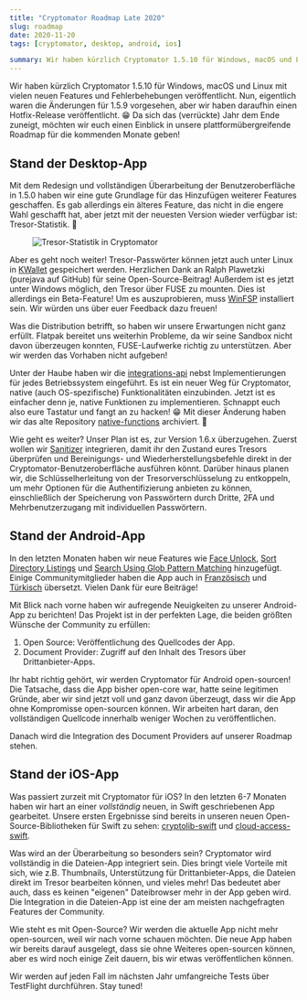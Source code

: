 ```yaml
---
title: "Cryptomator Roadmap Late 2020"
slug: roadmap
date: 2020-11-20
tags: [cryptomator, desktop, android, ios]

summary: Wir haben kürzlich Cryptomator 1.5.10 für Windows, macOS und Linux mit vielen neuen Features und Fehlerbehebungen veröffentlicht. Nun, eigentlich waren die Änderungen für 1.5.9 vorgesehen, aber wir haben daraufhin einen Hotfix-Release veröffentlicht. Da sich das (verrückte) Jahr dem Ende zuneigt, möchten wir euch einen Einblick in unsere plattformübergreifende Roadmap für die kommenden Monate geben!
---
```

Wir haben kürzlich Cryptomator 1.5.10 für Windows, macOS und Linux mit vielen neuen Features und Fehlerbehebungen veröffentlicht. Nun, eigentlich waren die Änderungen für 1.5.9 vorgesehen, aber wir haben daraufhin einen Hotfix-Release veröffentlicht. :grin: Da sich das (verrückte) Jahr dem Ende zuneigt, möchten wir euch einen Einblick in unsere plattformübergreifende Roadmap für die kommenden Monate geben!

## Stand der Desktop-App
Mit dem Redesign und vollständigen Überarbeitung der Benutzeroberfläche in 1.5.0 haben wir eine gute Grundlage für das Hinzufügen weiterer Features geschaffen. Es gab allerdings ein älteres Feature, das nicht in die engere Wahl geschafft hat, aber jetzt mit der neuesten Version wieder verfügbar ist: Tresor-Statistik. :tada:

<figure class="text-center">
  <img class="inline-block rounded-sm" src="/img/blog/vault-statistics.png" srcset="/img/blog/vault-statistics.png 1x, /img/blog/vault-statistics@2x.png 2x" alt="Tresor-Statistik in Cryptomator" />
</figure>

Aber es geht noch weiter! Tresor-Passwörter können jetzt auch unter Linux in [KWallet](https://de.wikipedia.org/wiki/KWallet) gespeichert werden. Herzlichen Dank an Ralph Plawetzki (purejava auf GitHub) für seine Open-Source-Beitrag! Außerdem ist es jetzt unter Windows möglich, den Tresor über FUSE zu mounten. Dies ist allerdings ein Beta-Feature! Um es auszuprobieren, muss [WinFSP](http://www.secfs.net/winfsp/) installiert sein. Wir würden uns über euer Feedback dazu freuen!

Was die Distribution betrifft, so haben wir unsere Erwartungen nicht ganz erfüllt. Flatpak bereitet uns weiterhin Probleme, da wir seine Sandbox nicht davon überzeugen konnten, FUSE-Laufwerke richtig zu unterstützen. Aber wir werden das Vorhaben nicht aufgeben!

Unter der Haube haben wir die [integrations-api](https://github.com/cryptomator/integrations-api) nebst Implementierungen für jedes Betriebssystem eingeführt. Es ist ein neuer Weg für Cryptomator, native (auch OS-spezifische) Funktionalitäten einzubinden. Jetzt ist es einfacher denn je, native Funktionen zu implementieren. Schnappt euch also eure Tastatur und fangt an zu hacken! :grin: Mit dieser Änderung haben wir das alte Repository [native-functions](https://github.com/cryptomator/native-functions) archiviert. :wave:

Wie geht es weiter? Unser Plan ist es, zur Version 1.6.x überzugehen. Zuerst wollen wir [Sanitizer](https://github.com/cryptomator/sanitizer) integrieren, damit ihr den Zustand eures Tresors überprüfen und Bereinigungs- und Wiederherstellungsbefehle direkt in der Cryptomator-Benutzeroberfläche ausführen könnt. Darüber hinaus planen wir, die Schlüsselherleitung von der Tresorverschlüsselung zu entkoppeln, um mehr Optionen für die Authentifizierung anbieten zu können, einschließlich der Speicherung von Passwörtern durch Dritte, 2FA und Mehrbenutzerzugang mit individuellen Passwörtern.

## Stand der Android-App
In den letzten Monaten haben wir neue Features wie [Face Unlock](https://community.cryptomator.org/t/biometric-authentication-e-g-face-unlock-coming-soon/6089), [Sort Directory Listings](https://community.cryptomator.org/t/sort-directory-listings/5958) und [Search Using Glob Pattern Matching](https://community.cryptomator.org/t/search-in-current-folder-using-glob-pattern-matching/5928) hinzugefügt. Einige Communitymitglieder haben die App auch in [Französisch](https://community.cryptomator.org/t/translated-into-french/5962) und [Türkisch](https://community.cryptomator.org/t/cryptomator-is-soon-available-in-turkish/6560) übersetzt. Vielen Dank für eure Beiträge!

Mit Blick nach vorne haben wir aufregende Neuigkeiten zu unserer Android-App zu berichten! Das Projekt ist in der perfekten Lage, die beiden größten Wünsche der Community zu erfüllen:
1. Open Source: Veröffentlichung des Quellcodes der App.
2. Document Provider: Zugriff auf den Inhalt des Tresors über Drittanbieter-Apps.

Ihr habt richtig gehört, wir werden Cryptomator für Android open-sourcen! Die Tatsache, dass die App bisher open-core war, hatte seine legitimen Gründe, aber wir sind jetzt voll und ganz davon überzeugt, dass wir die App ohne Kompromisse open-sourcen können. Wir arbeiten hart daran, den vollständigen Quellcode innerhalb weniger Wochen zu veröffentlichen.

Danach wird die Integration des Document Providers auf unserer Roadmap stehen.

## Stand der iOS-App
Was passiert zurzeit mit Cryptomator für iOS? In den letzten 6-7 Monaten haben wir hart an einer _vollständig_ neuen, in Swift geschriebenen App gearbeitet. Unsere ersten Ergebnisse sind bereits in unseren neuen Open-Source-Bibliotheken für Swift zu sehen: [cryptolib-swift](https://github.com/cryptomator/cryptolib-swift) und [cloud-access-swift](https://github.com/cryptomator/cloud-access-swift).

Was wird an der Überarbeitung so besonders sein? Cryptomator wird vollständig in die Dateien-App integriert sein. Dies bringt viele Vorteile mit sich, wie z.B. Thumbnails, Unterstützung für Drittanbieter-Apps, die Dateien direkt im Tresor bearbeiten können, und vieles mehr! Das bedeutet aber auch, dass es keinen "eigenen" Dateibrowser mehr in der App geben wird. Die Integration in die Dateien-App ist eine der am meisten nachgefragten Features der Community.

Wie steht es mit Open-Source? Wir werden die aktuelle App nicht mehr open-sourcen, weil wir nach vorne schauen möchten. Die neue App haben wir bereits darauf ausgelegt, dass sie ohne Weiteres open-sourcen können, aber es wird noch einige Zeit dauern, bis wir etwas veröffentlichen können.

Wir werden auf jeden Fall im nächsten Jahr umfangreiche Tests über TestFlight durchführen. Stay tuned!
